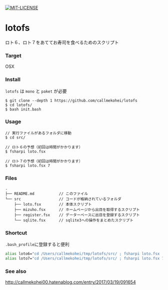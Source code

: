 [![MIT-LICENSE](http://img.shields.io/badge/license-MIT-blue.svg?style=flat)](https://github.com/callmekohei/lotofs/blob/master/LICENSE)


# lotofs

ロト６、ロト７をあててお寿司を食べるためのスクリプト

### Target
OSX

### Install

`lotofs` は `mono` と `paket` が必要

```
$ git clone --depth 1 https://github.com/callmekohei/lotofs
$ cd lotofs/
$ bash init.bash
```

### Usage

```
// 実行ファイルがあるフォルダに移動
$ cd src/

// ロト６の予想（初回は時間がかかります）
$ fsharpi loto.fsx 

// ロト７の予想（初回は時間がかかります）
$ fsharpi loto.fsx 7
```
 
### Files
```
.
├── README.md           // このファイル
└── src                 // コードが格納されているフォルダ
    ├── loto.fsx        // 本体スクリプト
    ├── mizuho.fsx      // ホームページから出目を取得するスクリプト
    ├── register.fsx    // データーベースに出目を登録するスクリプト
    └── sqlite.fsx      // sqlite3への操作をまとめたスクリプト
```

### Shortcut

`.bash_profile`に登録すると便利

```bash
alias loto6="cd /Users/callmekohei/tmp/lotofs/src/ ; fsharpi loto.fsx   ; cd -"
alias loto7="cd /Users/callmekohei/tmp/lotofs/src/ ; fsharpi loto.fsx 7 ; cd -"
```

### See also

http://callmekohei00.hatenablog.com/entry/2017/03/19/091654
